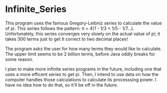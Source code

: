 # Infinite_Series
This program uses the famous Gregory-Leibniz series to calculate the value of pi. This series follows the pattern: π = 4(1 - 1/3 + 1/5 - 1/7...). Unfortunately, this series converges very slowly on the actual value of pi; it takes 300 terms just to get it correct to two decimal places!

The program asks the user for how many terms they would like to calculate. The upper limit seems to be 2 billion terms, before Java oddly breaks for some reason. 

I plan to make more infinite series programs in the future, including one that uses a more efficent series to get pi. Then, I intend to use data on how the computer handles those calculations to calculate its processsing power. I have no idea how to do that, so it'll be off in the future.
